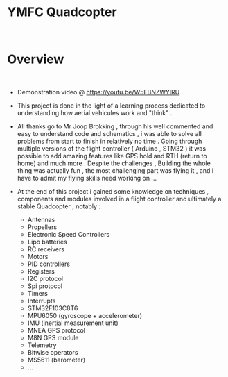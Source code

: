 # YMFC Quadcopter
<br>

# Overview
<br>

- Demonstration video @ https://youtu.be/W5FBNZWYlRU .

- This project is done in the light of a learning process dedicated to understanding how aerial vehicules work and "think" .

- All thanks go to Mr Joop Brokking , through his well commented and easy to understand code and schematics , i was able to solve all 
problems from start to finish in relatively no time . Going through multiple versions of the flight controller ( Arduino , STM32 ) it was possible to add amazing features like GPS hold and RTH (return to home) and much more . Despite the challenges , Building the whole thing was actually fun , the most challenging part was flying it , and i have to admit my flying skills need working on ...

- At the end of this project i gained some knowledge on techniques , components and modules involved in a flight controller and ultimately a stable Quadcopter , notably :
    
    - Antennas
    - Propellers
    - Electronic Speed Controllers
    - Lipo batteries 
    - RC receivers
    - Motors
    - PID controllers
    - Registers 
    - I2C protocol 
    - Spi protocol
    - Timers
    - Interrupts 
    - STM32F103C8T6
    - MPU6050 (gyroscope + accelerometer)
    - IMU (inertial measurement unit)
    - MNEA GPS protocol 
    - M8N GPS module 
    - Telemetry
    - Bitwise operators 
    - MS5611 (barometer)
    - ...
